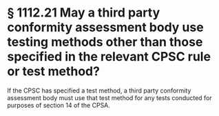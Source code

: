 # § 1112.21   May a third party conformity assessment body use testing methods other than those specified in the relevant CPSC rule or test method?

If the CPSC has specified a test method, a third party conformity assessment body must use that test method for any tests conducted for purposes of section 14 of the CPSA.




